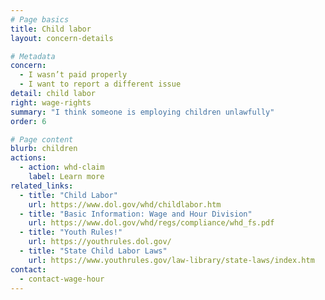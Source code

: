 ```yaml
---
# Page basics
title: Child labor
layout: concern-details

# Metadata
concern:
  - I wasn’t paid properly
  - I want to report a different issue
detail: child labor
right: wage-rights
summary: "I think someone is employing children unlawfully"
order: 6

# Page content
blurb: children
actions:
  - action: whd-claim
    label: Learn more
related_links:
  - title: "Child Labor"
    url: https://www.dol.gov/whd/childlabor.htm
  - title: "Basic Information: Wage and Hour Division"
    url: https://www.dol.gov/whd/regs/compliance/whd_fs.pdf
  - title: "Youth Rules!"
    url: https://youthrules.dol.gov/
  - title: "State Child Labor Laws"
    url: https://www.youthrules.gov/law-library/state-laws/index.htm
contact:
  - contact-wage-hour
---
```

